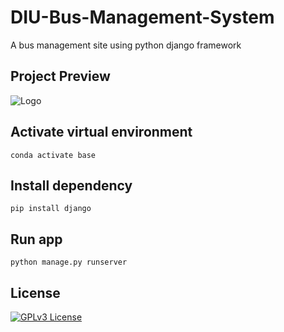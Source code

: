 # DIU-Bus-Management-System
A bus management site using python django framework

## Project Preview

![Logo](https://i.ibb.co/hHqVX6x/ezgif-com-gif-maker-4.gif) 
    
## Activate virtual environment
```
conda activate base
```
## Install dependency
```
pip install django
```
## Run app
```
python manage.py runserver
```
## License



[![GPLv3 License](https://img.shields.io/badge/License-GPL%20v3-yellow.svg)](https://opensource.org/licenses/)

